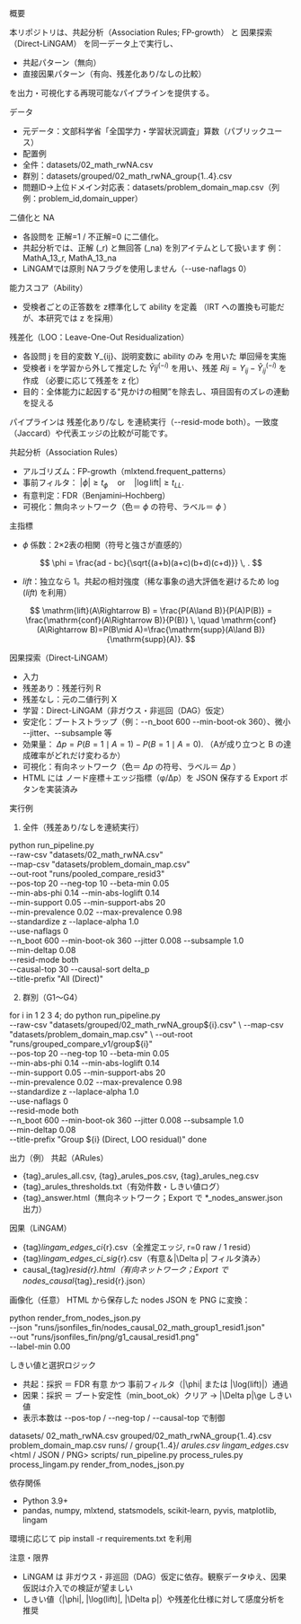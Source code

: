 概要

本リポジトリは、共起分析（Association Rules; FP-growth） と 因果探索（Direct-LiNGAM） を同一データ上で実行し、
- 共起パターン（無向）
- 直接因果パターン（有向、残差化あり/なしの比較）

を出力・可視化する再現可能なパイプラインを提供する。


データ
- 元データ：文部科学省「全国学力・学習状況調査」算数（パブリックユース）
- 配置例
- 全件：datasets/02_math_rwNA.csv
- 群別：datasets/grouped/02_math_rwNA_group{1..4}.csv
- 問題ID→上位ドメイン対応表：datasets/problem_domain_map.csv（列例：problem_id,domain_upper）

二値化と NA
- 各設問を 正解=1 / 不正解=0 に二値化。
- 共起分析では、正解 (_r) と無回答 (_na) を別アイテムとして扱います
例：MathA_13_r, MathA_13_na
- LiNGAMでは原則 NAフラグを使用しません（--use-naflags 0）


能力スコア（Ability）
- 受検者ごとの正答数を z標準化して ability を定義
（IRT への置換も可能だが、本研究では z を採用）


残差化（LOO：Leave-One-Out Residualization）
- 各設問 j を目的変数 Y_{ij}、説明変数に ability のみ を用いた 単回帰を実施
- 受検者 i を学習から外して推定した $\hat{Y}{ij}^{(-i)}$ を用い、残差 $R{ij}=Y_{ij}-\hat{Y}_{ij}^{(-i)}$ を作成
（必要に応じて残差を z 化）
- 目的：全体能力に起因する“見かけの相関”を除去し、項目固有のズレの連動を捉える

パイプラインは 残差化あり/なし を連続実行（--resid-mode both）。一致度（Jaccard）や代表エッジの比較が可能です。


共起分析（Association Rules）
- アルゴリズム：FP-growth（mlxtend.frequent_patterns）
- 事前フィルタ： $|\phi| \ge t_{\phi} \quad \text{or} \quad |\log \mathrm{lift}| \ge t_{LL}.$ 
- 有意判定：FDR（Benjamini–Hochberg）
- 可視化：無向ネットワーク（色＝ $\phi$ の符号、ラベル＝ $\phi$ ）

主指標
- $\phi$ 係数：2×2表の相関（符号と強さが直感的）

$$
\phi = \frac{ad - bc}{\sqrt{(a+b)(a+c)(b+d)(c+d)}} \, .
$$

- $lift$：独立なら 1。共起の相対強度（稀な事象の過大評価を避けるため $\log(lift)$ を利用）

$$
\mathrm{lift}(A\Rightarrow B)
= \frac{P(A\land B)}{P(A)P(B)}
= \frac{\mathrm{conf}(A\Rightarrow B)}{P(B)} \,
\quad
\mathrm{conf}(A\Rightarrow B)=P(B\mid A)=\frac{\mathrm{supp}(A\land B)}{\mathrm{supp}(A)}.
$$


因果探索（Direct-LiNGAM）
- 入力
- 残差あり：残差行列 R
- 残差なし：元の二値行列 X
- 学習：Direct-LiNGAM（非ガウス・非巡回（DAG）仮定）
- 安定化：ブートストラップ（例：--n_boot 600 --min-boot-ok 360）、微小 --jitter、--subsample 等
- 効果量： $\Delta p = P(B=1\mid A=1) - P(B=1\mid A=0).$ （Aが成り立つと B の達成確率がどれだけ変わるか）
- 可視化：有向ネットワーク（色＝ $\Delta p$ の符号、ラベル＝ $\Delta p$ ）
- HTML には ノード座標＋エッジ指標（φ/Δp）を JSON 保存する Export ボタンを実装済み


 実行例
1) 全件（残差あり/なしを連続実行）

python run_pipeline.py \
  --raw-csv "datasets/02_math_rwNA.csv" \
  --map-csv "datasets/problem_domain_map.csv" \
  --out-root "runs/pooled_compare_resid3" \
  --pos-top 20 --neg-top 10 --beta-min 0.05 \
  --min-abs-phi 0.14 --min-abs-loglift 0.14 \
  --min-support 0.05 --min-support-abs 20 \
  --min-prevalence 0.02 --max-prevalence 0.98 \
  --standardize z --laplace-alpha 1.0 \
  --use-naflags 0 \
  --n_boot 600 --min-boot-ok 360 --jitter 0.008 --subsample 1.0 \
  --min-deltap 0.08 \
  --resid-mode both \
  --causal-top 30 --causal-sort delta_p \
  --title-prefix "All (Direct)"
  
2) 群別（G1〜G4）

for i in 1 2 3 4; do
  python run_pipeline.py \
    --raw-csv "datasets/grouped/02_math_rwNA_group${i}.csv" \
    --map-csv "datasets/problem_domain_map.csv" \
    --out-root "runs/grouped_compare_v1/group${i}" \
    --pos-top 20 --neg-top 10 --beta-min 0.05 \
    --min-abs-phi 0.14 --min-abs-loglift 0.14 \
    --min-support 0.05 --min-support-abs 20 \
    --min-prevalence 0.02 --max-prevalence 0.98 \
    --standardize z --laplace-alpha 1.0 \
    --use-naflags 0 \
    --resid-mode both \
    --n_boot 600 --min-boot-ok 360 --jitter 0.008 --subsample 1.0 \
    --min-deltap 0.08 \
    --title-prefix "Group ${i} (Direct, LOO residual)"
done

出力（例）
共起（ARules）
- {tag}_arules_all.csv, {tag}_arules_pos.csv, {tag}_arules_neg.csv
- {tag}_arules_thresholds.txt（有効件数・しきい値ログ）
- {tag}_answer.html（無向ネットワーク；Export で *_nodes_answer.json 出力）

因果（LiNGAM）
- {tag}_lingam_edges_ci_{r}.csv（全推定エッジ, r=0 raw / 1 resid）
- {tag}_lingam_edges_ci_sig_{r}.csv（有意＆|\Delta p| フィルタ済み）
- causal_{tag}_resid{r}.html（有向ネットワーク；Export で nodes_causal_{tag}_resid{r}.json）

画像化（任意）
HTML から保存した nodes JSON を PNG に変換：

python render_from_nodes_json.py \
  --json "runs/jsonfiles_fin/nodes_causal_02_math_group1_resid1.json" \
  --out  "runs/jsonfiles_fin/png/g1_causal_resid1.png" \
  --label-min 0.00

しきい値と選択ロジック
- 共起：採択 ＝ FDR 有意 かつ 事前フィルタ（|\phi| または |\log(lift)|）通過
- 因果：採択 ＝ ブート安定性（min_boot_ok）クリア → |\Delta p|\ge しきい値
- 表示本数は --pos-top / --neg-top / --causal-top で制御

datasets/
  02_math_rwNA.csv
  grouped/02_math_rwNA_group{1..4}.csv
  problem_domain_map.csv
runs/
  <experiment>/
    group{1..4}/
      <tag>_arules_*.csv
      <tag>_lingam_edges_*.csv
      <html / JSON / PNG>
scripts/
  run_pipeline.py
  process_rules.py
  process_lingam.py
  render_from_nodes_json.py

依存関係
- Python 3.9+
- pandas, numpy, mlxtend, statsmodels, scikit-learn, pyvis, matplotlib, lingam

環境に応じて pip install -r requirements.txt を利用


注意・限界
- LiNGAM は 非ガウス・非巡回（DAG）仮定に依存。観察データゆえ、因果仮説は介入での検証が望ましい
- しきい値（|\phi|, |\log(lift)|, |\Delta p|）や残差化仕様に対して感度分析を推奨
